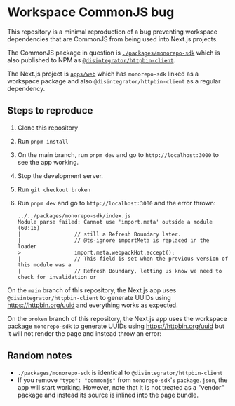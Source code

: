# Workspace CommonJS bug

This repository is a minimal reproduction of a bug preventing workspace dependencies that are CommonJS from being used into Next.js projects.

The CommonJS package in question is [`./packages/monorepo-sdk`](./packages/monorepo-sdk) which is also published to NPM as [`@disintegrator/httpbin-client`](https://www.npmjs.com/package/@disintegrator/httpbin-client).

The Next.js project is [`apps/web`](./apps/web) which has `monorepo-sdk` linked as a workspace package and also `@disintegrator/httpbin-client` as a regular dependency.

## Steps to reproduce

1. Clone this repository
2. Run `pnpm install`
3. On the main branch, run `pnpm dev` and go to `http://localhost:3000` to see the app working.
4. Stop the development server.
5. Run `git checkout broken`
6. Run `pnpm dev` and go to `http://localhost:3000` and the error thrown:

   ```
   ../../packages/monorepo-sdk/index.js
   Module parse failed: Cannot use 'import.meta' outside a module (60:16)
   |                 // still a Refresh Boundary later.
   |                 // @ts-ignore importMeta is replaced in the loader
   >                 import.meta.webpackHot.accept();
   |                 // This field is set when the previous version of this module was a
   |                 // Refresh Boundary, letting us know we need to check for invalidation or
   ```

On the `main` branch of this repository, the Next.js app uses `@disintegrator/httpbin-client` to generate UUIDs using https://httpbin.org/uuid and everything works as expected.

On the `broken` branch of this repository, the Next.js app uses the workspace package `monorepo-sdk` to generate UUIDs using https://httpbin.org/uuid but it will not render the page and instead throw an error:

## Random notes

- `./packages/monorepo-sdk` is identical to `@disintegrator/httpbin-client`
- If you remove `"type": "commonjs"` from `monorepo-sdk`'s `package.json`, the app will start working. However, note that it is not treated as a "vendor" package and instead its source is inlined into the page bundle.
